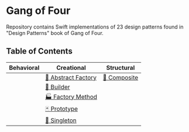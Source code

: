 # Gang of Four

Repository contains Swift implementations of 23 design patterns found in "Design Patterns" book of Gang of Four.

## Table of Contents
 
| Behavioral                       | Creational                                                         | Structural                                    |
| -------------------------------- | ------------------------------------------------------------------ | --------------------------------------------- |
|                                  | [🌰 Abstract Factory](/Creational/AbstractFactory/AbstractFactory) | [🌿 Composite](Structural/Composite/Composite) |
|                                  | [👷 Builder](/Creational/Builder/Builder)                          |                                               |
|                                  | [🏭 Factory Method](/Creational/FactoryMethod/FactoryMethod)       |                                               |
|                                  | [🃏 Prototype](/Creational/Prototype/Prototype)                    |                                               |
|                                  | [💍 Singleton](/Creational/Singleton/Singleton)                    |                                               |
